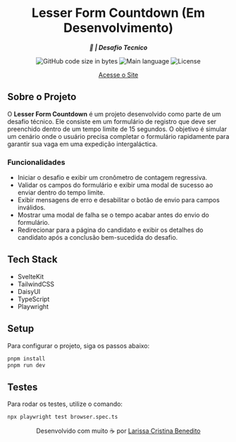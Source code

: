 <h1 align="center">
  Lesser Form Countdown (Em Desenvolvimento)
</h1>

<p align="center">
    <b><i>
    💼 | Desafio Tecnico
  </i></b><br>
</p>

<p align="center">
    <img alt="GitHub code size in bytes" src="https://img.shields.io/github/languages/code-size/mewmewdevart/LesserFormCountdown?color=054DFC" />
    <img alt="Main language" src="https://img.shields.io/github/languages/top/mewmewdevart/LesserFormCountdown?color=054DFC"/>
    <img alt="License" src="https://img.shields.io/github/license/mewmewdevart/LesserFormCountdown?color=054DFC"/>
</p>

<p align="center">
    <a href="#" target="_blank">Acesse o Site</a> 
</p>

## Sobre o Projeto
O **Lesser Form Countdown** é um projeto desenvolvido como parte de um desafio técnico. Ele consiste em um formulário de registro que deve ser preenchido dentro de um tempo limite de 15 segundos. O objetivo é simular um cenário onde o usuário precisa completar o formulário rapidamente para garantir sua vaga em uma expedição intergaláctica.

### Funcionalidades
- Iniciar o desafio e exibir um cronômetro de contagem regressiva.
- Validar os campos do formulário e exibir uma modal de sucesso ao enviar dentro do tempo limite.
- Exibir mensagens de erro e desabilitar o botão de envio para campos inválidos.
- Mostrar uma modal de falha se o tempo acabar antes do envio do formulário.
- Redirecionar para a página do candidato e exibir os detalhes do candidato após a conclusão bem-sucedida do desafio.

## Tech Stack
- SvelteKit
- TailwindCSS
- DaisyUI
- TypeScript
- Playwright

## Setup
Para configurar o projeto, siga os passos abaixo:

```sh
pnpm install  
pnpm run dev  
```

## Testes
Para rodar os testes, utilize o comando:

```sh
npx playwright test browser.spec.ts  
```

<p align="center">
  Desenvolvido com muito ☕ por
  <a href="https://linktr.ee/mewmewdevart" target="_blank">Larissa Cristina Benedito</a>
</p>
